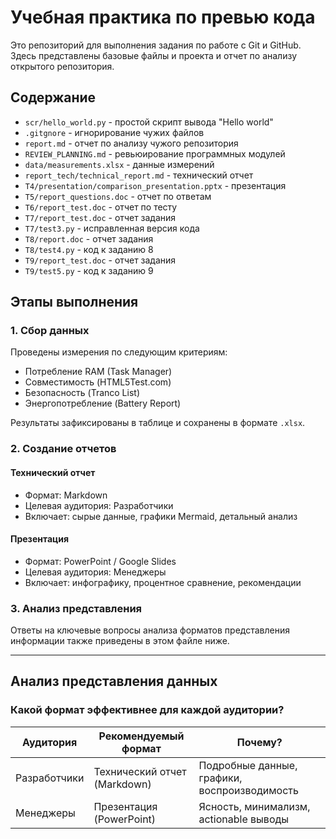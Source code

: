 # Учебная практика по превью кода

Это репозиторий для выполнения задания по работе с Git и GitHub.
Здесь представлены базовые файлы и проекта и отчет по анализу открытого репозитория.

## Содержание
  - `scr/hello_world.py` - простой скрипт вывода "Hello world"
  - `.gitgnore` - игнорирование чужих файлов
  - `report.md` - отчет по анализу чужого репозитория
  - `REVIEW_PLANNING.md` - ревьюирование программных модулей
  - `data/measurements.xlsx` - данные измерений
  - `report_tech/technical_report.md` - технический отчет
  - `T4/presentation/comparison_presentation.pptx` - презентация
  - `T5/report_questions.doc` - отчет по ответам
  - `T6/report_test.doc` - отчет по тесту
  - `T7/report_test.doc` - отчет задания
  - `T7/test3.py` - исправленная версия кода
  - `T8/report.doc` - отчет задания
  - `T8/test4.py` - код к заданию 8
  - `T9/report_test.doc` - отчет задания
  - `T9/test5.py` - код к заданию 9


## Этапы выполнения

### 1. Сбор данных
Проведены измерения по следующим критериям:
- Потребление RAM (Task Manager)
- Совместимость (HTML5Test.com)
- Безопасность (Tranco List)
- Энергопотребление (Battery Report)

Результаты зафиксированы в таблице и сохранены в формате `.xlsx`.

### 2. Создание отчетов

####  Технический отчет
- Формат: Markdown
- Целевая аудитория: Разработчики
- Включает: сырые данные, графики Mermaid, детальный анализ

#### Презентация
- Формат: PowerPoint / Google Slides
- Целевая аудитория: Менеджеры
- Включает: инфографику, процентное сравнение, рекомендации

### 3. Анализ представления

Ответы на ключевые вопросы анализа форматов представления информации также приведены в этом файле ниже.

---

##  Анализ представления данных

### Какой формат эффективнее для каждой аудитории?

| Аудитория     | Рекомендуемый формат       | Почему? |
|---------------|----------------------------|---------|
| Разработчики  | Технический отчет (Markdown)| Подробные данные, графики, воспроизводимость |
| Менеджеры     | Презентация (PowerPoint)   | Ясность, минимализм, actionable выводы |
